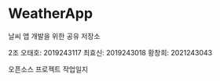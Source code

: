 # WeatherApp
날씨 앱 개발을 위한 공유 저장소

2조
오태호: 2019243117
최효신: 2019243018
황창희: 2021243043

오픈소스 프로젝트 작업일지
